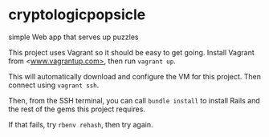 # cryptologicpopsicle
simple Web app that serves up puzzles

This project uses Vagrant so it should be easy to get going. Install Vagrant from <www.vagrantup.com>, then run `vagrant up`.

This will automatically download and configure the VM for this project. Then connect using `vagrant ssh`.

Then, from the SSH terminal, you can call `bundle install` to install Rails and the rest of the gems this project requires.

If that fails, try `rbenv rehash`, then try again.

